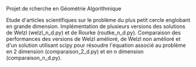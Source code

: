 Projet de rcherche en Géométrie Algorithmique

Etude d'articles scientifiques sur le problème du plus petit cercle englobant en grande dimension.
Implémentation de plusieurs versions des solutions de Welzl (welzl_n_d.py) et de Rourke (routke_n_d.py).
Comparaison des performances des versions de Welzl amélioré, de Welzl non amélioré et d'un solution utilisant scipy pour résoudre l'équation associé au problème en 2 dimension (comparaison_2_d.py) et en n dimension (comparaison_n_d.py).
